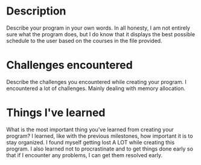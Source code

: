 # Description
Describe your program in your own words.
In all honesty, I am not entirely sure what the program does, but I do know that
it displays the best possible schedule to the user based on the courses in the
file provided.

# Challenges encountered
Describe the challenges you encountered while creating your program.
I encountered a lot of challenges. Mainly dealing with memory allocation.

# Things I've learned
What is the most important thing you've learned from creating your program?
I learned, like with the previous milestones, how important it is to stay
organized. I found myself getting lost A LOT while creating this program. I also
learned not to procrastinate and to get things done early so that if I encounter
any problems, I can get them resolved early.
